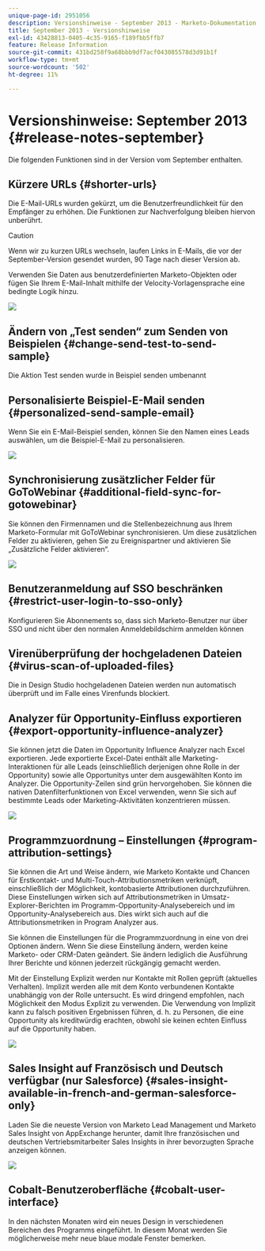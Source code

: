 ```yaml
---
unique-page-id: 2951056
description: Versionshinweise - September 2013 - Marketo-Dokumentation - Produktdokumentation
title: September 2013 - Versionshinweise
exl-id: 43428813-0405-4c35-9165-f189fbb5ffb7
feature: Release Information
source-git-commit: 431bd258f9a68bbb9df7acf043085578d3d91b1f
workflow-type: tm+mt
source-wordcount: '502'
ht-degree: 11%

---
```


# Versionshinweise: September 2013 {#release-notes-september}

Die folgenden Funktionen sind in der Version vom September enthalten.

## Kürzere URLs {#shorter-urls}

Die E-Mail-URLs wurden gekürzt, um die Benutzerfreundlichkeit für den Empfänger zu erhöhen. Die Funktionen zur Nachverfolgung bleiben hiervon unberührt.

>[!CAUTION]
>
>Wenn wir zu kurzen URLs wechseln, laufen Links in E-Mails, die vor der September-Version gesendet wurden, 90 Tage nach dieser Version ab.

Verwenden Sie Daten aus benutzerdefinierten Marketo-Objekten oder fügen Sie Ihrem E-Mail-Inhalt mithilfe der Velocity-Vorlagensprache eine bedingte Logik hinzu.

![](assets/image2014-9-22-17-3a10-3a56.png)

## Ändern von „Test senden“ zum Senden von Beispielen {#change-send-test-to-send-sample}

Die Aktion Test senden wurde in Beispiel senden umbenannt

## Personalisierte Beispiel-E-Mail senden {#personalized-send-sample-email}

Wenn Sie ein E-Mail-Beispiel senden, können Sie den Namen eines Leads auswählen, um die Beispiel-E-Mail zu personalisieren.

![](assets/image2014-9-22-17-3a11-3a22.png)

## Synchronisierung zusätzlicher Felder für GoToWebinar {#additional-field-sync-for-gotowebinar}

Sie können den Firmennamen und die Stellenbezeichnung aus Ihrem Marketo-Formular mit GoToWebinar synchronisieren. Um diese zusätzlichen Felder zu aktivieren, gehen Sie zu Ereignispartner und aktivieren Sie „Zusätzliche Felder aktivieren“.

![](assets/image2014-9-22-17-3a11-3a53.png)

## Benutzeranmeldung auf SSO beschränken {#restrict-user-login-to-sso-only}

Konfigurieren Sie Abonnements so, dass sich Marketo-Benutzer nur über SSO und nicht über den normalen Anmeldebildschirm anmelden können

## Virenüberprüfung der hochgeladenen Dateien {#virus-scan-of-uploaded-files}

Die in Design Studio hochgeladenen Dateien werden nun automatisch überprüft und im Falle eines Virenfunds blockiert.

## Analyzer für Opportunity-Einfluss exportieren {#export-opportunity-influence-analyzer}

Sie können jetzt die Daten im Opportunity Influence Analyzer nach Excel exportieren. Jede exportierte Excel-Datei enthält alle Marketing-Interaktionen für alle Leads (einschließlich derjenigen ohne Rolle in der Opportunity) sowie alle Opportunitys unter dem ausgewählten Konto im Analyzer. Die Opportunity-Zeilen sind grün hervorgehoben. Sie können die nativen Datenfilterfunktionen von Excel verwenden, wenn Sie sich auf bestimmte Leads oder Marketing-Aktivitäten konzentrieren müssen.

![](assets/image2014-9-22-17-3a12-3a23.png)

## Programmzuordnung – Einstellungen {#program-attribution-settings}

Sie können die Art und Weise ändern, wie Marketo Kontakte und Chancen für Erstkontakt- und Multi-Touch-Attributionsmetriken verknüpft, einschließlich der Möglichkeit, kontobasierte Attributionen durchzuführen. Diese Einstellungen wirken sich auf Attributionsmetriken in Umsatz-Explorer-Berichten im Programm-Opportunity-Analysebereich und im Opportunity-Analysebereich aus. Dies wirkt sich auch auf die Attributionsmetriken in Program Analyzer aus.

Sie können die Einstellungen für die Programmzuordnung in eine von drei Optionen ändern. Wenn Sie diese Einstellung ändern, werden keine Marketo- oder CRM-Daten geändert. Sie ändern lediglich die Ausführung Ihrer Berichte und können jederzeit rückgängig gemacht werden.

Mit der Einstellung Explizit werden nur Kontakte mit Rollen geprüft (aktuelles Verhalten). Implizit werden alle mit dem Konto verbundenen Kontakte unabhängig von der Rolle untersucht. Es wird dringend empfohlen, nach Möglichkeit den Modus Explizit zu verwenden. Die Verwendung von Implizit kann zu falsch positiven Ergebnissen führen, d. h. zu Personen, die eine Opportunity als kreditwürdig erachten, obwohl sie keinen echten Einfluss auf die Opportunity haben.

![](assets/image2014-9-22-17-3a12-3a43.png)

## Sales Insight auf Französisch und Deutsch verfügbar (nur Salesforce) {#sales-insight-available-in-french-and-german-salesforce-only}

Laden Sie die neueste Version von Marketo Lead Management und Marketo Sales Insight von AppExchange herunter, damit Ihre französischen und deutschen Vertriebsmitarbeiter Sales Insights in ihrer bevorzugten Sprache anzeigen können.

![](assets/image2014-9-22-17-3a13-3a12.png)

## Cobalt-Benutzeroberfläche {#cobalt-user-interface}

In den nächsten Monaten wird ein neues Design in verschiedenen Bereichen des Programms eingeführt. In diesem Monat werden Sie möglicherweise mehr neue blaue modale Fenster bemerken.
